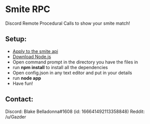 # Smite RPC
Discord Remote Procedural Calls to show your smite match!

## Setup:
* [Apply to the smite api](https://fs12.formsite.com/HiRez/form48/secure_index.html)
* [Download Node.js](https://nodejs.org/en/)
* Open command prompt in the directory you have the files in
* run **npm install** to install all the dependencies
* Open config.json in any text editor and put in your details
* run **node app**
* Have fun!

## Contact:
Discord: Blake Belladonna#1608 (id: 166641492113358848)
Reddit: /u/Gazder
